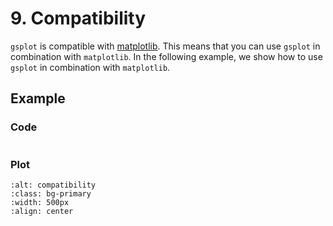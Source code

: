 # 9. Compatibility

`gsplot` is compatible with [matplotlib](https://matplotlib.org/). This means that you can use `gsplot` in combination with `matplotlib`. In the following example, we show how to use `gsplot` in combination with `matplotlib`.

## Example

### Code

```{literalinclude} ../../../demo/9_compatibility/compatibility.py
```

### Plot

```{image} ../../../demo/9_compatibility/compatibility.png
:alt: compatibility
:class: bg-primary
:width: 500px
:align: center
```
